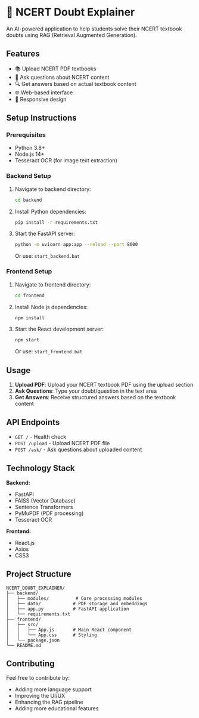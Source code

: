 # 🧠 NCERT Doubt Explainer

An AI-powered application to help students solve their NCERT textbook doubts using RAG (Retrieval Augmented Generation).

## Features

- 📚 Upload NCERT PDF textbooks
- 🤖 Ask questions about NCERT content
- 🔍 Get answers based on actual textbook content
- 🌐 Web-based interface
- 📱 Responsive design

## Setup Instructions

### Prerequisites
- Python 3.8+
- Node.js 14+
- Tesseract OCR (for image text extraction)

### Backend Setup
1. Navigate to backend directory:
   ```bash
   cd backend
   ```

2. Install Python dependencies:
   ```bash
   pip install -r requirements.txt
   ```

3. Start the FastAPI server:
   ```bash
   python -m uvicorn app:app --reload --port 8000
   ```
   Or use: `start_backend.bat`

### Frontend Setup
1. Navigate to frontend directory:
   ```bash
   cd frontend
   ```

2. Install Node.js dependencies:
   ```bash
   npm install
   ```

3. Start the React development server:
   ```bash
   npm start
   ```
   Or use: `start_frontend.bat`

## Usage

1. **Upload PDF**: Upload your NCERT textbook PDF using the upload section
2. **Ask Questions**: Type your doubt/question in the text area
3. **Get Answers**: Receive structured answers based on the textbook content

## API Endpoints

- `GET /` - Health check
- `POST /upload` - Upload NCERT PDF file
- `POST /ask/` - Ask questions about uploaded content

## Technology Stack

**Backend:**
- FastAPI
- FAISS (Vector Database)
- Sentence Transformers
- PyMuPDF (PDF processing)
- Tesseract OCR

**Frontend:**
- React.js
- Axios
- CSS3

## Project Structure
```
NCERT_DOUBT_EXPLAINER/
├── backend/
│   ├── modules/          # Core processing modules
│   ├── data/            # PDF storage and embeddings
│   ├── app.py           # FastAPI application
│   └── requirements.txt
├── frontend/
│   ├── src/
│   │   ├── App.js       # Main React component
│   │   └── App.css      # Styling
│   └── package.json
└── README.md
```

## Contributing

Feel free to contribute by:
- Adding more language support
- Improving the UI/UX
- Enhancing the RAG pipeline
- Adding more educational features